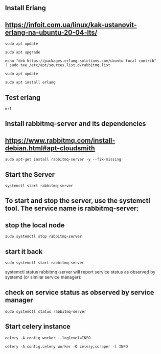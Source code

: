 ## Install Erlang

## https://infoit.com.ua/linux/kak-ustanovit-erlang-na-ubuntu-20-04-lts/

`sudo apt update`

`sudo apt upgrade`

`echo "deb https://packages.erlang-solutions.com/ubuntu focal contrib" | sudo tee /etc/apt/sources.list.d/rabbitmq.list`

`sudo apt update`

`sudo apt install erlang`

## Test erlang

`erl`

## Install rabbitmq-server and its dependencies

## https://www.rabbitmq.com/install-debian.html#apt-cloudsmith

`sudo apt-get install rabbitmq-server -y --fix-missing`

## Start the Server

`systemctl start rabbitmq-server`

## To start and stop the server, use the systemctl tool. The service name is rabbitmq-server:

## stop the local node

`sudo systemctl stop rabbitmq-server`

## start it back

`sudo systemctl start rabbitmq-server`

systemctl status rabbitmq-server will report service status as observed by systemd (or similar service manager):

## check on service status as observed by service manager

`sudo systemctl status rabbitmq-server`

## Start celery instance

`celery -A config worker --loglevel=INFO`

`celery -A config.celery worker -Q celery,scraper -l INFO`
